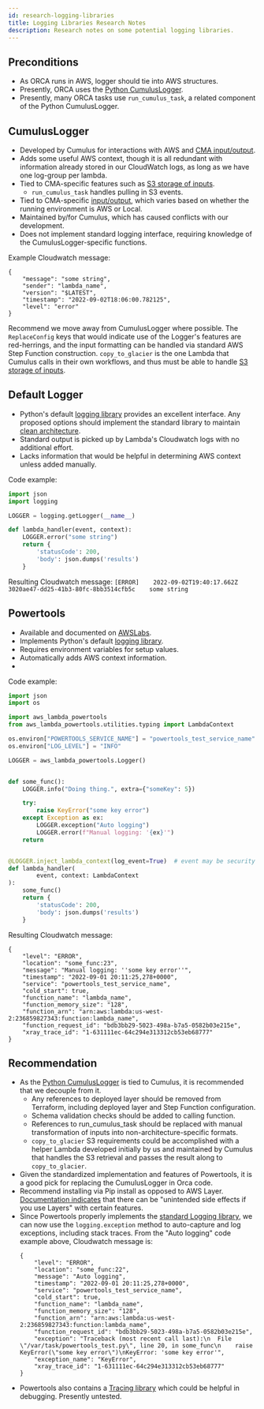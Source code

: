 ```yaml
---
id: research-logging-libraries
title: Logging Libraries Research Notes
description: Research notes on some potential logging libraries.
---
```


## Preconditions
- As ORCA runs in AWS, logger should tie into AWS structures.
- Presently, ORCA uses the [Python CumulusLogger](https://github.com/nasa/cumulus-message-adapter-python#logging-with-cumuluslogger).
- Presently, many ORCA tasks use `run_cumulus_task`, a related component of the Python CumulusLogger.

## CumulusLogger
- Developed by Cumulus for interactions with AWS and [CMA input/output](https://nasa.github.io/cumulus/docs/workflows/input_output).
- Adds some useful AWS context, though it is all redundant with information already stored in our CloudWatch logs, as long as we have one log-group per lambda.
- Tied to CMA-specific features such as [S3 storage of inputs](https://nasa.github.io/cumulus/docs/workflows/input_output#replaceconfig-cumulus-remote-message).
  - `run_cumulus_task` handles pulling in S3 events.
- Tied to CMA-specific [input/output](https://nasa.github.io/cumulus/docs/workflows/input_output#cma-inputoutput), which varies based on whether the running environment is AWS or Local.
- Maintained by/for Cumulus, which has caused conflicts with our development.
- Does not implement standard logging interface, requiring knowledge of the CumulusLogger-specific functions.

Example Cloudwatch message:
```
{
    "message": "some string",
    "sender": "lambda_name",
    "version": "$LATEST",
    "timestamp": "2022-09-02T18:06:00.782125",
    "level": "error"
}
```

Recommend we move away from CumulusLogger where possible.
The `ReplaceConfig` keys that would indicate use of the Logger's features are red-herrings, and the input formatting can be handled via standard AWS Step Function construction.
`copy_to_glacier` is the one Lambda that Cumulus calls in their own workflows, and thus must be able to handle [S3 storage of inputs](https://nasa.github.io/cumulus/docs/workflows/input_output#replaceconfig-cumulus-remote-message).

## Default Logger
- Python's default [logging library](https://docs.python.org/3/library/logging.html) provides an excellent interface.
  Any proposed options should implement the standard library to maintain [clean architecture](./../development-guide/code/clean-architecture.mdx).
- Standard output is picked up by Lambda's Cloudwatch logs with no additional effort.
- Lacks information that would be helpful in determining AWS context unless added manually.

Code example:
```python
import json
import logging

LOGGER = logging.getLogger(__name__)

def lambda_handler(event, context):
    LOGGER.error("some string")
    return {
        'statusCode': 200,
        'body': json.dumps('results')
    }

```
Resulting Cloudwatch message:
`[ERROR]	2022-09-02T19:40:17.662Z	3020ae47-dd25-41b3-80fc-8bb3514cfb5c	some string`

## Powertools
- Available and documented on [AWSLabs](https://awslabs.github.io/aws-lambda-powertools-python/latest/).
- Implements Python's default [logging library](https://docs.python.org/3/library/logging.html).
- Requires environment variables for setup values.
- Automatically adds AWS context information.
- 

Code example:
```python
import json
import os

import aws_lambda_powertools
from aws_lambda_powertools.utilities.typing import LambdaContext

os.environ["POWERTOOLS_SERVICE_NAME"] = "powertools_test_service_name"
os.environ["LOG_LEVEL"] = "INFO"

LOGGER = aws_lambda_powertools.Logger()


def some_func():
    LOGGER.info("Doing thing.", extra={"someKey": 5})

    try:
        raise KeyError("some key error")
    except Exception as ex:
        LOGGER.exception("Auto logging")
        LOGGER.error(f"Manual logging: '{ex}'")
    return


@LOGGER.inject_lambda_context(log_event=True)  # event may be security risk
def lambda_handler(
        event, context: LambdaContext
):
    some_func()
    return {
        'statusCode': 200,
        'body': json.dumps('results')
    }
```

Resulting Cloudwatch message:
```
{
    "level": "ERROR",
    "location": "some_func:23",
    "message": "Manual logging: ''some key error''",
    "timestamp": "2022-09-01 20:11:25,278+0000",
    "service": "powertools_test_service_name",
    "cold_start": true,
    "function_name": "lambda_name",
    "function_memory_size": "128",
    "function_arn": "arn:aws:lambda:us-west-2:236859827343:function:lambda_name",
    "function_request_id": "bdb3bb29-5023-498a-b7a5-0582b03e215e",
    "xray_trace_id": "1-631111ec-64c294e313312cb53eb68777"
}
```

## Recommendation
- As the [Python CumulusLogger](https://github.com/nasa/cumulus-message-adapter-python#logging-with-cumuluslogger) is tied to Cumulus, 
  it is recommended that we decouple from it.
  - Any references to deployed layer should be removed from Terraform, including deployed layer and Step Function configuration.
  - Schema validation checks should be added to calling function.
  - References to run_cumulus_task should be replaced with manual transformation of inputs into non-architecture-specific formats.
  - `copy_to_glacier` S3 requirements could be accomplished with a helper Lambda developed initially by us and maintained by Cumulus that handles the S3 retrieval 
    and passes the result along to `copy_to_glacier`.
- Given the standardized implementation and features of Powertools, it is a good pick for replacing the CumulusLogger in Orca code.
- Recommend installing via Pip install as opposed to AWS Layer.
  [Documentation indicates](https://awslabs.github.io/aws-lambda-powertools-python/latest/core/logger/#removing-additional-keys) that there can be "unintended side effects if you use Layers" with certain features.
- Since Powertools properly implements the [standard Logging library](https://docs.python.org/3/library/logging.html), we can now use the `logging.exception` method to auto-capture and log exceptions, including stack traces.
  From the "Auto logging" code example above, Cloudwatch message is:
  ```
  {
      "level": "ERROR",
      "location": "some_func:22",
      "message": "Auto logging",
      "timestamp": "2022-09-01 20:11:25,278+0000",
      "service": "powertools_test_service_name",
      "cold_start": true,
      "function_name": "lambda_name",
      "function_memory_size": "128",
      "function_arn": "arn:aws:lambda:us-west-2:236859827343:function:lambda_name",
      "function_request_id": "bdb3bb29-5023-498a-b7a5-0582b03e215e",
      "exception": "Traceback (most recent call last):\n  File \"/var/task/powertools_test.py\", line 20, in some_func\n    raise KeyError(\"some key error\")\nKeyError: 'some key error'",
      "exception_name": "KeyError",
      "xray_trace_id": "1-631111ec-64c294e313312cb53eb68777"
  }
  ```
- Powertools also contains a [Tracing library](https://awslabs.github.io/aws-lambda-powertools-python/latest/core/tracer/) which could be helpful in debugging. Presently untested.
